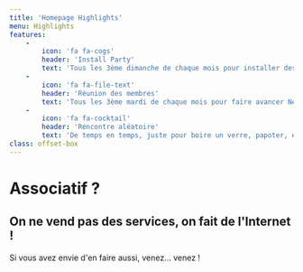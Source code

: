 ```yaml
---
title: 'Homepage Highlights'
menu: Highlights
features:
    -
        icon: 'fa fa-cogs'
        header: 'Install Party'
        text: 'Tous les 3ème dimanche de chaque mois pour installer des trucs et bidouiller.'
    -
        icon: 'fa fa-file-text'
        header: 'Réunion des membres'
        text: 'Tous les 3ème mardi de chaque mois pour faire avancer Neutrinet asbl.'
    -
        icon: 'fa fa-cocktail'
        header: 'Rencontre aléatoire'
        text: 'De temps en temps, juste pour boire un verre, papoter, etc.'
class: offset-box
---
```


# Associatif ?
## On ne vend pas des services, on **fait** de l'Internet !

Si vous avez envie d'en faire aussi, venez… venez !
